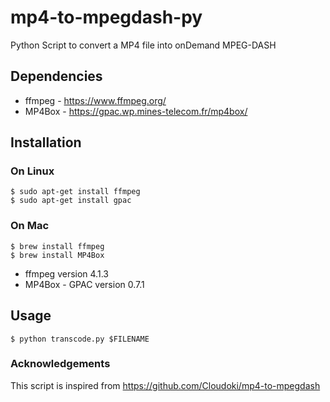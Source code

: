 # mp4-to-mpegdash-py
Python Script to convert a MP4 file into onDemand MPEG-DASH
## Dependencies 
* ffmpeg - https://www.ffmpeg.org/ 
* MP4Box - https://gpac.wp.mines-telecom.fr/mp4box/

## Installation
### On Linux
`$ sudo apt-get install ffmpeg`</br>
`$ sudo apt-get install gpac`

### On Mac
`$ brew install ffmpeg`</br>
`$ brew install MP4Box`
* ffmpeg version 4.1.3
* MP4Box - GPAC version 0.7.1

## Usage 
`$ python transcode.py $FILENAME`

### Acknowledgements 
This script is inspired from https://github.com/Cloudoki/mp4-to-mpegdash
